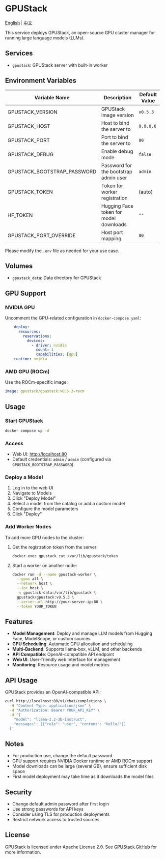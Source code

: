 # GPUStack

[English](./README.md) | [中文](./README.zh.md)

This service deploys GPUStack, an open-source GPU cluster manager for running large language models (LLMs).

## Services

- `gpustack`: GPUStack server with built-in worker

## Environment Variables

| Variable Name               | Description                            | Default Value |
| --------------------------- | -------------------------------------- | ------------- |
| GPUSTACK_VERSION            | GPUStack image version                 | `v0.5.3`      |
| GPUSTACK_HOST               | Host to bind the server to             | `0.0.0.0`     |
| GPUSTACK_PORT               | Port to bind the server to             | `80`          |
| GPUSTACK_DEBUG              | Enable debug mode                      | `false`       |
| GPUSTACK_BOOTSTRAP_PASSWORD | Password for the bootstrap admin user  | `admin`       |
| GPUSTACK_TOKEN              | Token for worker registration          | (auto)        |
| HF_TOKEN                    | Hugging Face token for model downloads | `""`          |
| GPUSTACK_PORT_OVERRIDE      | Host port mapping                      | `80`          |

Please modify the `.env` file as needed for your use case.

## Volumes

- `gpustack_data`: Data directory for GPUStack

## GPU Support

### NVIDIA GPU

Uncomment the GPU-related configuration in `docker-compose.yaml`:

```yaml
    deploy:
      resources:
        reservations:
          devices:
            - driver: nvidia
              count: 1
              capabilities: [gpu]
    runtime: nvidia
```

### AMD GPU (ROCm)

Use the ROCm-specific image:

```yaml
image: gpustack/gpustack:v0.5.3-rocm
```

## Usage

### Start GPUStack

```bash
docker compose up -d
```

### Access

- Web UI: <http://localhost:80>
- Default credentials: `admin` / `admin` (configured via `GPUSTACK_BOOTSTRAP_PASSWORD`)

### Deploy a Model

1. Log in to the web UI
2. Navigate to Models
3. Click "Deploy Model"
4. Select a model from the catalog or add a custom model
5. Configure the model parameters
6. Click "Deploy"

### Add Worker Nodes

To add more GPU nodes to the cluster:

1. Get the registration token from the server:

    ```bash
    docker exec gpustack cat /var/lib/gpustack/token
    ```

2. Start a worker on another node:

    ```bash
    docker run -d --name gpustack-worker \
      --gpus all \
      --network host \
      --ipc host \
      -v gpustack-data:/var/lib/gpustack \
      gpustack/gpustack:v0.5.3 \
      --server-url http://your-server-ip:80 \
      --token YOUR_TOKEN
    ```

## Features

- **Model Management**: Deploy and manage LLM models from Hugging Face, ModelScope, or custom sources
- **GPU Scheduling**: Automatic GPU allocation and scheduling
- **Multi-Backend**: Supports llama-box, vLLM, and other backends
- **API Compatible**: OpenAI-compatible API endpoint
- **Web UI**: User-friendly web interface for management
- **Monitoring**: Resource usage and model metrics

## API Usage

GPUStack provides an OpenAI-compatible API:

```bash
curl http://localhost:80/v1/chat/completions \
  -H "Content-Type: application/json" \
  -H "Authorization: Bearer YOUR_API_KEY" \
  -d '{
    "model": "llama-3.2-3b-instruct",
    "messages": [{"role": "user", "content": "Hello!"}]
  }'
```

## Notes

- For production use, change the default password
- GPU support requires NVIDIA Docker runtime or AMD ROCm support
- Model downloads can be large (several GB), ensure sufficient disk space
- First model deployment may take time as it downloads the model files

## Security

- Change default admin password after first login
- Use strong passwords for API keys
- Consider using TLS for production deployments
- Restrict network access to trusted sources

## License

GPUStack is licensed under Apache License 2.0. See [GPUStack GitHub](https://github.com/gpustack/gpustack) for more information.

